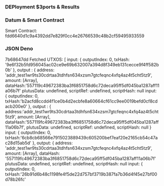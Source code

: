 ### DEPloyment $3ports & Results

### Datum & Smart Contract

Smart Contract: fdd6640d1c9a4392dd7e829f0cc4e26766539c48b2cf59495933559

### JSON Deno


7b68647dd
Fetched UTXOS: [
input: {
outputIndex: 0,
txHash: '9e6f32b5fd956045ac02ce9e69b632007a394d8f349eb131cecce9f4ff582b0b'
},
output : {
address:
'addr_test1wr9ts30cdrtaa3tdhfsn634xzsm7gtcfeqnc4xfq4az4t5cht5tz9',
amount: [Array],
dataHash:'557119c49672383ba3f6851758d6c72deca95ff5df045ba1287aff11a06b7f'
plutusData: undefined,
scriptRef: undefined,
scriptHash: null
input: {
outputIndex: 0,
txHash:'b2acfd8ccdd4f1ce0b4d2ecbfe8a60664cf61cc9ee0019befd0cf8cdacb200e0'
},
output : {
address:'addr_test1wr9ts30cdrtaa3tdhfsn634xzsm7gtcfeqnc4xfq4az4t5cht5tz9',
amount: [Array],
dataHash:'557119fc49672383ba3ff6851758d6c72deca95ff5df045ba1287aff11a06b7f',
plutusData: undefined,
scriptRef: undefined,
scriptHash: null
}
input: {
outputIndex: 0,
txHash:'6cb8cb68566e7915023889439c605200bef7eaf20e2165cb54c47ac28d15ab5d'
},
output: {
address:
'addr_test1wr9ts30cdrtaa3tdhfsn634xzsm7gtcfeqnc4xfq4az4t5cht5tz9',
amount: [Array], dataHash:
'557119fc49672383ba3f6851758d6c72deca95ff5df045ba1287aff11a06b7f'
plutusData: undefined,
scriptRef: undefined,
scriptHash: null
input: {
outputIndex: 0,
txHash:'26b91d6b48c1198fe4f5de22d757bf3719b387fa7b36d4f45e27bf00d78b26fc'
